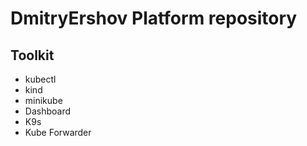 # DmitryErshov Platform repository

## Toolkit

- kubectl
- kind
- minikube
- Dashboard
- K9s
- Kube Forwarder
